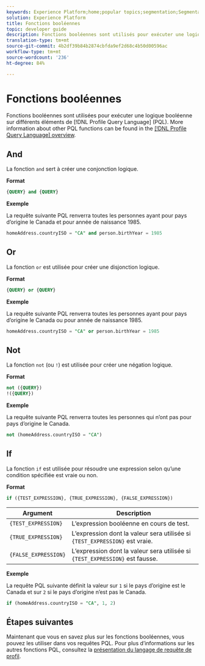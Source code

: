 ```yaml
---
keywords: Experience Platform;home;popular topics;segmentation;Segmentation;Segmentation Service;pql;PQL;Profile Query Language;boolean functions;boolean;
solution: Experience Platform
title: Fonctions booléennes
topic: developer guide
description: Fonctions booléennes sont utilisés pour exécuter une logique booléenne sur différents éléments dans le langage PQL (Profil Requête Language).
translation-type: tm+mt
source-git-commit: 4b2df39b84b2874cbfda9ef2d68c4b50d00596ac
workflow-type: tm+mt
source-wordcount: '236'
ht-degree: 84%

---
```



# Fonctions booléennes

Fonctions booléennes sont utilisées pour exécuter une logique booléenne sur différents éléments de [!DNL Profile Query Language] (PQL).  More information about other PQL functions can be found in the [[!DNL Profile Query Language] overview](./overview.md).

## And

La fonction `and` sert à créer une conjonction logique.

**Format**

```sql
{QUERY} and {QUERY}
```

**Exemple**

La requête suivante PQL renverra toutes les personnes ayant pour pays d’origine le Canada et pour année de naissance 1985.

```sql
homeAddress.countryISO = "CA" and person.birthYear = 1985
```

## Or

La fonction `or` est utilisée pour créer une disjonction logique.

**Format**

```sql
{QUERY} or {QUERY}
```

**Exemple**

La requête suivante PQL renverra toutes les personnes ayant pour pays d’origine le Canada ou pour année de naissance 1985.

```sql
homeAddress.countryISO = "CA" or person.birthYear = 1985
```

## Not

La fonction `not` (ou `!`) est utilisée pour créer une négation logique.

**Format**

```sql
not ({QUERY})
!({QUERY})
```

**Exemple**

La requête suivante PQL renverra toutes les personnes qui n’ont pas pour pays d’origine le Canada.

```sql
not (homeAddress.countryISO = "CA")
```

## If

La fonction `if` est utilisée pour résoudre une expression selon qu’une condition spécifiée est vraie ou non.

**Format**

```sql
if ({TEST_EXPRESSION}, {TRUE_EXPRESSION}, {FALSE_EXPRESSION})
```

| Argument | Description |
| --------- | ----------- |
| `{TEST_EXPRESSION}` | L’expression booléenne en cours de test. |
| `{TRUE_EXPRESSION}` | L’expression dont la valeur sera utilisée si `{TEST_EXPRESSION}` est vraie. |
| `{FALSE_EXPRESSION}` | L’expression dont la valeur sera utilisée si `{TEST_EXPRESSION}` est fausse. |

**Exemple**

La requête PQL suivante définit la valeur sur `1` si le pays d’origine est le Canada et sur `2` si le pays d’origine n’est pas le Canada.

```sql
if (homeAddress.countryISO = "CA", 1, 2)
```

## Étapes suivantes

Maintenant que vous en savez plus sur les fonctions booléennes, vous pouvez les utiliser dans vos requêtes PQL. Pour plus d’informations sur les autres fonctions PQL, consultez la [présentation du langage de requête de profil](./overview.md).
